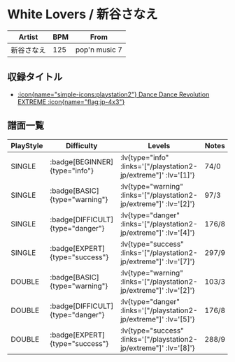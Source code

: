 # White Lovers / 新谷さなえ

|Artist|BPM|From|
|------|---|----|
|新谷さなえ|125|pop'n music 7|

## 収録タイトル

- [ :icon{name="simple-icons:playstation2"} Dance Dance Revolution EXTREME :icon{name="flag:jp-4x3"} ](/playstation2-jp/extreme)

## 譜面一覧

|PlayStyle|Difficulty|Levels|Notes|Movie|
|---------|----------|------|-----|-----|
|SINGLE| :badge[BEGINNER]{type="info"} | :lv{type="info" :links='["/playstation2-jp/extreme"]' :lv='[1]'} |74/0||
|SINGLE| :badge[BASIC]{type="warning"} | :lv{type="warning" :links='["/playstation2-jp/extreme"]' :lv='[2]'} |97/3||
|SINGLE| :badge[DIFFICULT]{type="danger"} | :lv{type="danger" :links='["/playstation2-jp/extreme"]' :lv='[4]'} |176/8||
|SINGLE| :badge[EXPERT]{type="success"} | :lv{type="success" :links='["/playstation2-jp/extreme"]' :lv='[7]'} |297/9||
|DOUBLE| :badge[BASIC]{type="warning"} | :lv{type="warning" :links='["/playstation2-jp/extreme"]' :lv='[2]'} |103/3||
|DOUBLE| :badge[DIFFICULT]{type="danger"} | :lv{type="danger" :links='["/playstation2-jp/extreme"]' :lv='[5]'} |176/8||
|DOUBLE| :badge[EXPERT]{type="success"} | :lv{type="success" :links='["/playstation2-jp/extreme"]' :lv='[8]'} |288/9||
